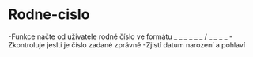 # Rodne-cislo
-Funkce načte od uživatele rodné číslo ve formátu _ _ _ _ _ _ / _ _ _ _
-Zkontroluje jeslti je číslo zadané zprávně
-Zjistí datum narození a pohlaví
